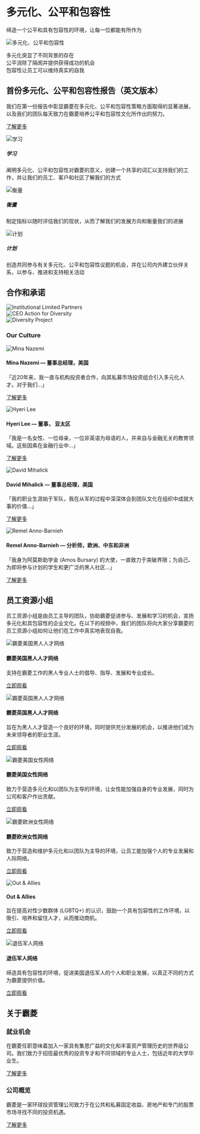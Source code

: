 # 多元化、公平和包容性

缔造一个公平和具有包容性的环境，让每一位都能有所作为

![多元化、公平和包容性](https://example.com/globalassets/2-assets/about/dei/diversity-equity-inclusion-hero.jpg?t=20211208045206)

多元化突显了不同背景的存在  
公平消除了隔阂并提供获得成功的机会  
包容性让员工可以维持真实的自我

## 首份多元化、公平和包容性报告（英文版本）

我们在第一份报告中彰显霸菱在多元化、公平和包容性策略方面取得的显著进展，以及我们的团队每天致力在霸菱培养公平和包容性文化所作出的努力。

[了解更多](https://example.com/globalassets/2-assets/about/dei/documents/dei-report.pdf "了解更多")

![学习](https://example.com/contentassets/2ee0d4cd81be400b9a904919e799a76e/learning.jpg?t=20220109050505)

##### 学习

阐明多元化、公平和包容性对霸菱的意义，创建一个共享的词汇以支持我们的工作，并让我们的员工、客户和社区了解我们的方式

![衡量](https://example.com/contentassets/2ee0d4cd81be400b9a904919e799a76e/measurement.jpg?t=20220109050505)

##### 衡量

制定指标以随时评估我们的现状，从而了解我们的发展方向和衡量我们的进展

![计划](https://example.com/contentassets/2ee0d4cd81be400b9a904919e799a76e/program.jpg?t=20220109050505)

##### 计划

创造共同参与有关多元化、公平和包容性议题的机会，并在公司内外建立伙伴关系，以参与、推进和支持相关活动

## 合作和承诺

![Institutional Limited Partners](https://example.com/globalassets/2-assets/about/dei/logos/institutional-limited-partners.png?t=20220418033628)  
![CEO Action for Diversity](https://example.com/globalassets/2-assets/about/dei/logos/ceo-action-for-diversity.png?t=20220418033628)  
![Diversity Project](https://example.com/globalassets/2-assets/about/dei/logos/diversity-project.png?t=20220418033628)  

### Our Culture

![Mina Nazemi](https://example.com/globalassets/archive/image-or-video-content/mina-nazemi.jpg?t=20211205070705)  
#### Mina Nazemi — 董事总经理，美国

「近20年来，我一直与机构投资者合作，向其私募市场投资组合引入多元化人才。对于我们…」

[了解更多](https://example.com/zh-cn/individual/about/our-people-mina-nazemi)

![Hyeri Lee](https://example.com/globalassets/2-assets/about/dei/hyeri-lee.jpg?t=20211208045206)  
#### Hyeri Lee — 董事， 亚太区

「我是一名女性、一位母亲，一位非英语为母语的人，并来自与金融无关的教育领域。这些因素在金融行业中…」

[了解更多](https://example.com/zh-cn/individual/about/our-people-hyeri-lee)

![David Mihalick](https://example.com/globalassets/archive/image-or-video-content/david-mihalick.jpg?t=20211205070705)  
#### David Mihalick — 董事总经理，美国

「我的职业生涯始于军队，我在从军的过程中深深体会到团队文化在组织中成就大事的价值…」

[了解更多](https://example.com/zh-cn/individual/about/our-people-david-mihalick)

![Remel Anno-Barnieh](https://example.com/globalassets/2-assets/about/dei/remel-anno-barnieh.jpg?t=20211208045225)  
#### Remel Anno-Barnieh — 分析师，欧洲、中东和非洲

「我身为阿莫斯助学金 (Amos Bursary) 的大使，一直致力于突破界限；为自己、为即将参与计划的学生和更广泛的黑人社区…」

[了解更多](https://example.com/zh-cn/individual/about/our-people-remel-anno-barnieh)

## 员工资源小组

员工资源小组是由员工主导的团队，协助霸菱促进参与、发展和学习的机会，宣扬多元化和具包容性的企业文化。在以下的视频中，我们的团队将向大家分享霸菱的员工资源小组如何让他们在工作中真实地表现自我。

![霸菱美国黑人人才网络](https://example.com/globalassets/2-assets/about/dei/barings-black-alliance-video.jpg?t=20221121050246)  
#### 霸菱美国黑人人才网络

支持在霸菱工作的黑人专业人士的倡导、指导、发展和专业成长。

[立即观看](https://example.com/zh-cn/individual/about/dei/barings-black-alliance)

![霸菱英国黑人人才网络](https://example.com/globalassets/2-assets/about/dei/barings-black-talent-network-video.jpg?t=20221121050246)  
#### 霸菱英国黑人人才网络

旨在为黑人人才营造一个良好的环境，同时提供充分发展的机会，以推进他们成为未来领导者的职业生涯。

[立即观看](https://example.com/zh-cn/individual/about/dei/barings-black-talent-network)

![霸菱美国女性网络](https://example.com/globalassets/2-assets/about/dei/womens-network-us-video.jpg?t=20221121050246)  
#### 霸菱美国女性网络

致力于营造多元化和以团队为主导的环境，让女性能加强自身的专业发展，同时为公司和客户作出贡献。

[立即观看](https://example.com/zh-cn/individual/about/dei/barings-women-s-network)

![霸菱欧洲女性网络](https://example.com/globalassets/2-assets/about/dei/womens-network-eu-video.jpg?t=20221121050246)  
#### 霸菱欧洲女性网络

致力于营造和维护多元化和以团队为主导的环境，让员工能加强个人的专业发展和人际网络。

[立即观看](https://example.com/zh-cn/individual/about/dei/barings-women-s-network-europe)

![Out & Allies](https://example.com/globalassets/2-assets/about/dei/out-and-allies-video.jpg?t=20221121050246)  
#### Out & Allies

旨在提高对性少数群体 (LGBTQ+) 的认识，鼓励一个具有包容性的工作环境，以吸引、培养和留住人才，从而推动商机。

[立即观看](https://example.com/zh-cn/individual/about/dei/out-allies)

![退伍军人网络](https://example.com/globalassets/2-assets/about/dei/veterans-network-video.jpg?t=20221121050246)  
#### 退伍军人网络

缔造具有包容性的环境，促进美国退伍军人的个人和职业发展，以真正不同的方式为霸菱提供价值。

[立即观看](https://example.com/zh-cn/individual/about/dei/barings-veterans-network)

## 关于霸菱

### 就业机会

在霸菱任职意味着加入一家具有集思广益的文化和丰富资产管理历史的世界级公司。我们致力于招揽最优秀的投资专才和不同领域的专业人士，包括近年的大学毕业生。

[了解更多](https://example.com/zh-cn/individual/about/careers)

### 公司概览

霸菱是一家环球投资管理公司致力于在公共和私募固定收益、房地产和专门的股票市场寻找不同的投资机遇。

[了解更多](https://example.com/zh-cn/individual/about/who-we-are)